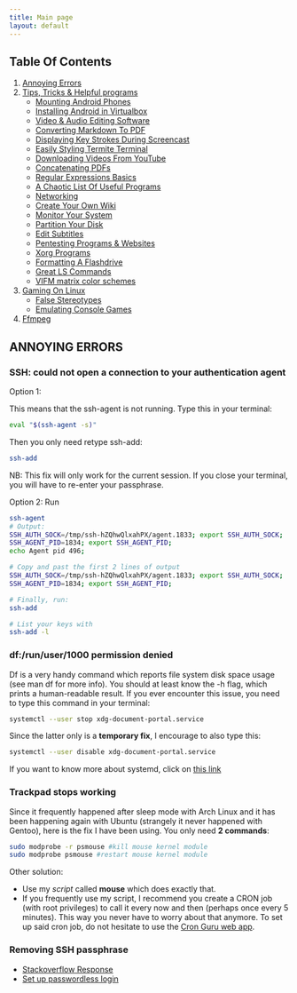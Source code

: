 ```yaml
---
title: Main page
layout: default
---
```


## Table Of Contents

1. [Annoying Errors](#annoying-errors)
2. [Tips, Tricks & Helpful programs](#tips-tricks-and-helpful-programs)
	+ [Mounting Android Phones](#mounting-android-phones-in-linux)
	+ [Installing Android in Virtualbox](#installing-android-in-vbox)
	+ [Video & Audio Editing Software]()
	+ [Converting Markdown To PDF](#converting-markdown-to-pdf)
	+ [Displaying Key Strokes During Screencast](#displaying-keystrokes-during-screencast)
	+ [Easily Styling Termite Terminal](#easily-styling-termite-terminal)
	+ [Downloading Videos From YouTube](#downloading-videos-from-youtube)
	+ [Concatenating PDFs](#concatenating-pdfs)
	+ [Regular Expressions Basics](#regular-expressions-basics)
	+ [A Chaotic List Of Useful Programs](#a-chaotic-list-of-useful-programs)
	+ [Networking](#networking)
	+ [Create Your Own Wiki](#create-your-own-wiki)
	+ [Monitor Your System](#monitor-your-system)
	+ [Partition Your Disk](#partition-disk)
	+ [Edit Subtitles](#edit-subtitles)
	+ [Pentesting Programs & Websites](#pentesting-programs-and-websites)
	+ [Xorg Programs](#xorg-programs)
	+ [Formatting A Flashdrive](#formatting-a-flashdrive)
	+ [Great LS Commands](#great-ls-commands)
	+ [VIFM matrix color schemes](#vifm-matrix-colorschemes)
3. [Gaming On Linux](#gaming-on-linux)
	+ [False Stereotypes](#false-stereotypes)
	+ [Emulating Console Games](#emulating-console-games)
4. [Ffmpeg](#ffmpeg)

## ANNOYING ERRORS

### SSH: could not open a connection to your authentication agent

Option 1:

This means that the ssh-agent is not running. Type this in your terminal:
```bash
eval "$(ssh-agent -s)"
```
Then you only need retype ssh-add:
```bash
ssh-add
```
NB: This fix will only work for the current session. If you close your
terminal, you will have to re-enter your passphrase.

Option 2:
Run
```bash
ssh-agent
# Output:
SSH_AUTH_SOCK=/tmp/ssh-hZQhwQlxahPX/agent.1833; export SSH_AUTH_SOCK; 
SSH_AGENT_PID=1834; export SSH_AGENT_PID; 
echo Agent pid 496; 

# Copy and past the first 2 lines of output
SSH_AUTH_SOCK=/tmp/ssh-hZQhwQlxahPX/agent.1833; export SSH_AUTH_SOCK; 
SSH_AGENT_PID=1834; export SSH_AGENT_PID; 

# Finally, run:
ssh-add

# List your keys with
ssh-add -l
```

### df:/run/user/1000 permission denied

Df is a very handy command which reports file system disk space usage (see man
df for more info). You should at least know the -h flag, which prints a
human-readable result.  If you ever encounter this issue, you need to type this
command in your terminal:

```bash
systemctl --user stop xdg-document-portal.service
```
Since the latter only is a **temporary fix**, I encourage to also type this:

```bash
systemctl --user disable xdg-document-portal.service
```

If you want to know more about systemd, click on [this
link](https://wiki.archlinux.org/title/Systemd)

### Trackpad stops working

Since it frequently happened after sleep mode with Arch Linux and it has been
happening again with Ubuntu (strangely it never happened with Gentoo), here is
the fix I have been using. You only need **2 commands**:

```bash
sudo modprobe -r psmouse #kill mouse kernel module
sudo modprobe psmouse #restart mouse kernel module
```

Other solution:

+ Use my *script* called **mouse** which does exactly that.
+ If you frequently use my script, I recommend you create a CRON job (with root
  privileges) to call it every now and then (perhaps once every 5 minutes).
  This way you never have to worry about that anymore. To set up said cron job,
  do not hesitate to use the [Cron Guru web app](https://www.creativebloq.com/features/10-best-static-site-generators).

### Removing SSH passphrase

+ [Stackoverflow Response](https://stackoverflow.com/questions/112396/how-do-i-remove-the-passphrase-for-the-ssh-key-without-having-to-create-a-new-ke#112409)
+ [Set up passwordless login](https://linuxize.com/post/how-to-setup-passwordless-ssh-login/)
